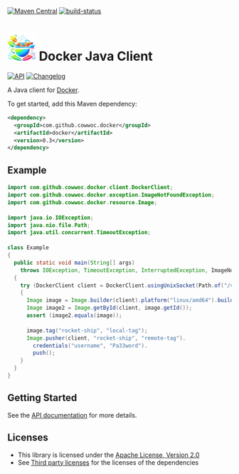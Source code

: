 [![Maven Central](https://maven-badges.herokuapp.com/maven-central/com.github.cowwoc.docker/docker/badge.svg)](https://search.maven.org/search?q=g:com.github.cowwoc.docker)
[![build-status](../../workflows/Build/badge.svg)](../../actions?query=workflow%3Abuild)

# <img src="docs/logo.svg" width=64 height=64 alt="logo"> Docker Java Client

[![API](https://img.shields.io/badge/api_docs-5B45D5.svg)](https://cowwoc.github.io/docker/0.3/)
[![Changelog](https://img.shields.io/badge/changelog-A345D5.svg)](docs/changelog.md)

A Java client for [Docker](https://www.docker.com/).

To get started, add this Maven dependency:

```xml
<dependency>
  <groupId>com.github.cowwoc.docker</groupId>
  <artifactId>docker</artifactId>
  <version>0.3</version>
</dependency>
```

## Example

```java
import com.github.cowwoc.docker.client.DockerClient;
import com.github.cowwoc.docker.exception.ImageNotFoundException;
import com.github.cowwoc.docker.resource.Image;

import java.io.IOException;
import java.nio.file.Path;
import java.util.concurrent.TimeoutException;

class Example
{
  public static void main(String[] args)
    throws IOException, TimeoutException, InterruptedException, ImageNotFoundException
  {
    try (DockerClient client = DockerClient.usingUnixSocket(Path.of("/var/run/docker.sock")))
    {
      Image image = Image.builder(client).platform("linux/amd64").build();
      Image image2 = Image.getById(client, image.getId());
      assert (image2.equals(image));

      image.tag("rocket-ship", "local-tag");
      Image.pusher(client, "rocket-ship", "remote-tag").
        credentials("username", "Pa33word").
        push();
    }
  }
}
```

## Getting Started

See the [API documentation](https://cowwoc.github.io/docker/0.3/) for more details.

## Licenses

* This library is licensed under the [Apache License, Version 2.0](LICENSE)
* See [Third party licenses](LICENSE-3RD-PARTY.md) for the licenses of the dependencies
